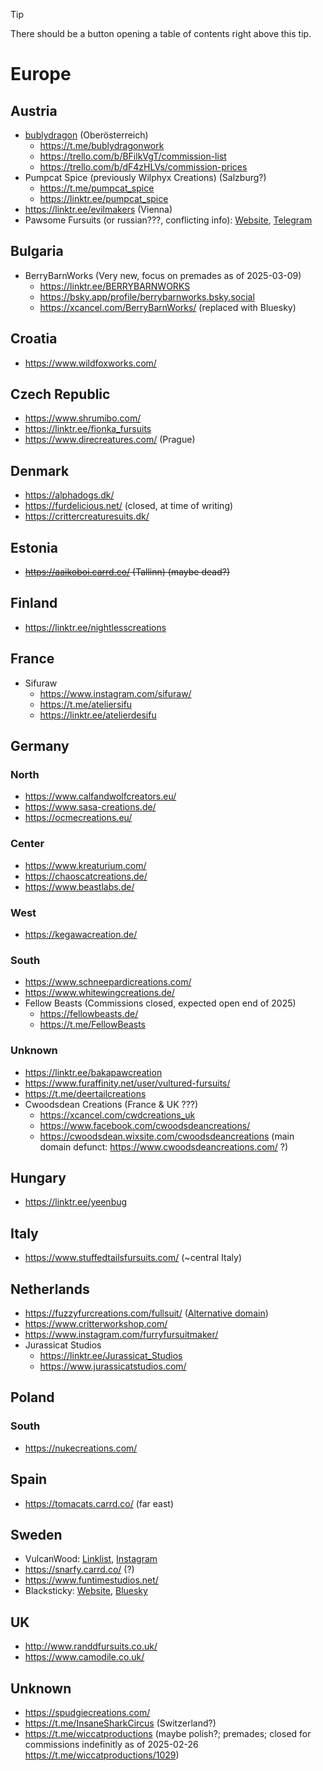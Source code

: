 > [!TIP]
> There should be a button opening a table of contents right above this tip.

# Europe

## Austria
* [bublydragon](https://www.instagram.com/bublydragon/) (Oberösterreich)
  * https://t.me/bublydragonwork
  * https://trello.com/b/BFilkVgT/commission-list
  * https://trello.com/b/dF4zHLVs/commission-prices
* Pumpcat Spice (previously Wilphyx Creations) (Salzburg?)
  * https://t.me/pumpcat_spice
  * https://linktr.ee/pumpcat_spice
* https://linktr.ee/evilmakers (Vienna)
* Pawsome Fursuits (or russian???, conflicting info): [Website](https://pawsomefursuits.com/), [Telegram](https://t.me/pawsome_fursuits)

## Bulgaria
* BerryBarnWorks (Very new, focus on premades as of 2025-03-09)
  * https://linktr.ee/BERRYBARNWORKS
  * https://bsky.app/profile/berrybarnworks.bsky.social
  * https://xcancel.com/BerryBarnWorks/ (replaced with Bluesky)

## Croatia
* https://www.wildfoxworks.com/

## Czech Republic
* https://www.shrumibo.com/
* https://linktr.ee/fionka_fursuits
* https://www.direcreatures.com/ (Prague)

## Denmark
* https://alphadogs.dk/
* https://furdelicious.net/ (closed, at time of writing)
* https://crittercreaturesuits.dk/

## Estonia
* ~~https://aaikoboi.carrd.co/ (Tallinn) (maybe dead?)~~

## Finland
* https://linktr.ee/nightlesscreations

## France
* Sifuraw
  * https://www.instagram.com/sifuraw/
  * https://t.me/ateliersifu
  * https://linktr.ee/atelierdesifu

## Germany

### North
* https://www.calfandwolfcreators.eu/
* https://www.sasa-creations.de/
* https://ocmecreations.eu/

### Center
* https://www.kreaturium.com/
* https://chaoscatcreations.de/
* https://www.beastlabs.de/

### West
* https://kegawacreation.de/

### South
* https://www.schneepardicreations.com/
* https://www.whitewingcreations.de/
* Fellow Beasts (Commissions closed, expected open end of 2025)
  * https://fellowbeasts.de/
  * https://t.me/FellowBeasts

### Unknown
* https://linktr.ee/bakapawcreation
* https://www.furaffinity.net/user/vultured-fursuits/
* https://t.me/deertailcreations
* Cwoodsdean Creations (France & UK ???)
  * https://xcancel.com/cwdcreations_uk
  * https://www.facebook.com/cwoodsdeancreations/
  * https://cwoodsdean.wixsite.com/cwoodsdeancreations (main domain defunct: https://www.cwoodsdeancreations.com/ ?)

## Hungary
* https://linktr.ee/yeenbug

## Italy
* https://www.stuffedtailsfursuits.com/ (~central Italy)

## Netherlands
* https://fuzzyfurcreations.com/fullsuit/ ([Alternative domain](https://fuzzyfurcreations.wixsite.com/))
* https://www.critterworkshop.com/
* https://www.instagram.com/furryfursuitmaker/
* Jurassicat Studios
  * https://linktr.ee/Jurassicat_Studios
  * https://www.jurassicatstudios.com/

## Poland

### South
* https://nukecreations.com/

## Spain
* https://tomacats.carrd.co/ (far east)

## Sweden
* VulcanWood: [Linklist](https://vulcanwood.carrd.co/), [Instagram](https://www.instagram.com/vulcan_wood) 
* https://snarfy.carrd.co/ (?)
* https://www.funtimestudios.net/
* Blacksticky: [Website](https://blacksticky.com/), [Bluesky](https://bsky.app/profile/blacksticky.bsky.social)

## UK
* http://www.randdfursuits.co.uk/
* https://www.camodile.co.uk/

## Unknown
* https://spudgiecreations.com/
* https://t.me/InsaneSharkCircus (Switzerland?)
* https://t.me/wiccatproductions (maybe polish?; premades; closed for commissions indefinitly as of 2025-02-26 https://t.me/wiccatproductions/1029)
